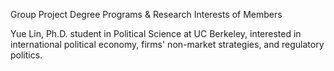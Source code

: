 Group Project
Degree Programs & Research Interests of Members

Yue Lin, Ph.D. student in Political Science at UC Berkeley, interested in 
international political economy, firms' non-market strategies, and 
regulatory politics. 
